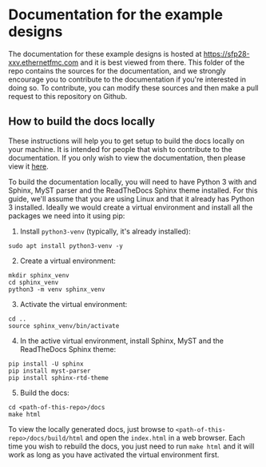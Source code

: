 # Documentation for the example designs

The documentation for these example designs is hosted at <https://sfp28-xxv.ethernetfmc.com>
and it is best viewed from there. This folder of the repo contains the sources for the 
documentation, and we strongly encourage you to contribute to the documentation if you're
interested in doing so. To contribute, you can modify these sources and then make a pull
request to this repository on Github.

## How to build the docs locally

These instructions will help you to get setup to build the docs locally on your
machine. It is intended for people that wish to contribute to the documentation. If you
only wish to view the documentation, then please view it [here](https://sfp28-xxv.ethernetfmc.com).

To build the documentation locally, you will need to have Python 3 with and Sphinx, MyST parser 
and the ReadTheDocs Sphinx theme installed. For this guide, we'll assume that you are using Linux 
and that it already has Python 3 installed. Ideally we would create a virtual environment and 
install all the packages we need into it using pip:

1. Install `python3-venv` (typically, it's already installed):

```
sudo apt install python3-venv -y
```

2. Create a virtual environment:

```
mkdir sphinx_venv
cd sphinx_venv
python3 -m venv sphinx_venv
```

3. Activate the virtual environment:

```
cd ..
source sphinx_venv/bin/activate
```

4. In the active virtual environment, install Sphinx, MyST and the ReadTheDocs Sphinx theme:

```
pip install -U sphinx
pip install myst-parser
pip install sphinx-rtd-theme
```

5. Build the docs:

```
cd <path-of-this-repo>/docs
make html
```

To view the locally generated docs, just browse to `<path-of-this-repo>/docs/build/html` and open
the `index.html` in a web browser. Each time you wish to rebuild the docs, you just need to run
`make html` and it will work as long as you have activated the virtual environment first.

